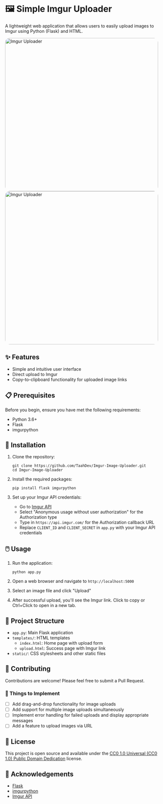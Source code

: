 # 🖼️ Simple Imgur Uploader

A lightweight web application that allows users to easily upload images to Imgur using Python (Flask) and HTML.

<img src="https://imgur.com/78jE0Cj.png" alt="Imgur Uploader" width="500" style="border-radius: 15px;">
<img src="https://imgur.com/2fSPXEw.png" alt="Imgur Uploader" width="500" style="border-radius: 15px;">

## ✨ Features

- Simple and intuitive user interface
- Direct upload to Imgur
- Copy-to-clipboard functionality for uploaded image links

## 📋 Prerequisites

Before you begin, ensure you have met the following requirements:

- Python 3.6+
- Flask
- imgurpython

## 🚀 Installation

1. Clone the repository:
   ```
   git clone https://github.com/TaahDev/Imgur-Image-Uploader.git
   cd Imgur-Image-Uploader
   ```

2. Install the required packages:
   ```
   pip install flask imgurpython
   ```

3. Set up your Imgur API credentials:
   - Go to [Imgur API](https://api.imgur.com/oauth2/addclient)
   - Select "Anonymous usage without user authorization" for the Authorization type
   - Type in `https://api.imgur.com/` for the Authorization callback URL
   - Replace `CLIENT_ID` and `CLIENT_SECRET` in `app.py` with your Imgur API credentials

## 🖱️ Usage

1. Run the application:
   ```
   python app.py
   ```

2. Open a web browser and navigate to `http://localhost:5000`

3. Select an image file and click "Upload"

4. After successful upload, you'll see the Imgur link. Click to copy or Ctrl+Click to open in a new tab.

## 📁 Project Structure

- `app.py`: Main Flask application
- `templates/`: HTML templates
  - `index.html`: Home page with upload form
  - `upload.html`: Success page with Imgur link
- `static/`: CSS stylesheets and other static files

## 🤝 Contributing

Contributions are welcome! Please feel free to submit a Pull Request.

### 🚀 Things to Implement
- [ ] Add drag-and-drop functionality for image uploads
- [ ] Add support for multiple image uploads simultaneously
- [ ] Implement error handling for failed uploads and display appropriate messages
- [ ] Add a feature to upload images via URL

## 📄 License 

This project is open source and available under the [CC0 1.0 Universal (CC0 1.0) Public Domain Dedication](https://creativecommons.org/publicdomain/zero/1.0/) license.

## 🙏 Acknowledgements

- [Flask](https://flask.palletsprojects.com/)
- [imgurpython](https://github.com/Imgur/imgurpython)
- [Imgur API](https://apidocs.imgur.com/)
